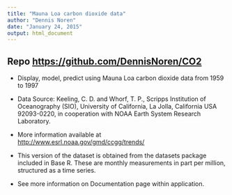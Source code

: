```yaml
---
title: "Mauna Loa carbon dioxide data"
author: "Dennis Noren"
date: "January 24, 2015"
output: html_document
---
```


## Repo https://github.com/DennisNoren/CO2

* Display, model, predict using Mauna Loa carbon dioxide data from 1959 to 1997

* Data Source: Keeling, C. D. and Whorf, T. P., Scripps Institution of Oceanography (SIO),
    University of California, La Jolla, California USA 92093-0220,
    in cooperation with NOAA Earth System Research Laboratory.
    
*  More information available at
http://www.esrl.noaa.gov/gmd/ccgg/trends/
    
*  This version of the dataset is obtained from the datasets package included in Base R.  These are monthly measurements in part per million, structured as a time series.

* See more information on Documentation page within application.